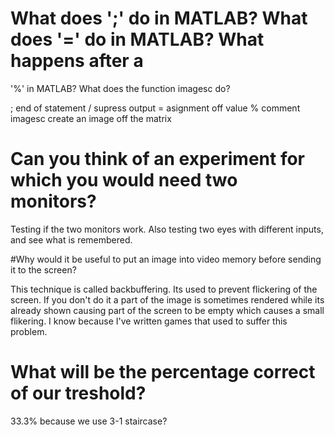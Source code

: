 
# What does ';' do in MATLAB? What does '=' do in MATLAB? What happens after a
'%' in MATLAB? What does the function imagesc do?

; end of statement / supress output
= asignment off value
% comment
imagesc create an image off the matrix


# Can you think of an experiment for which you would need two monitors?

Testing if the two monitors work. Also testing two eyes with different inputs, and
see what is remembered.

#Why would it be useful to put an image into video memory before sending it to the screen?

This technique is called backbuffering. Its used to prevent flickering of the screen.
If you don't do it a part of the image is sometimes rendered while its already shown
causing part of the screen to be empty which causes a small flikering. I know
because I've written games that used to suffer this problem.

# What will be the percentage correct of our treshold?

33.3% because we use 3-1 staircase?


